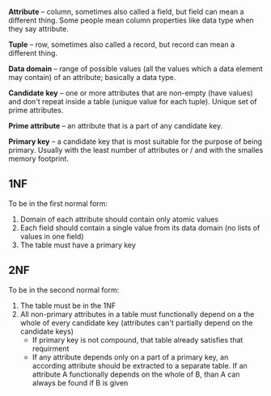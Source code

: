 __Attribute__ – column, sometimes also called a field, but field can mean a different thing. Some people mean column properties like data type when they say attribute.

__Tuple__ – row, sometimes also called a record, but record can mean a different thing.

__Data domain__ – range of possible values (all the values which a data element may contain) of an attribute; basically a data type.

__Candidate key__ – one or more attributes that are non-empty (have values) and don't repeat inside a table (unique value for each tuple). Unique set of prime attributes.

__Prime attribute__ – an attribute that is a part of any candidate key.

__Primary key__ – a candidate key that is most suitable for the purpose of being primary. Usually with the least number of attributes or / and with the smalles memory footprint.

## 1NF
To be in the first normal form:
1. Domain of each attribute should contain only atomic values
2. Each field should contain a single value from its data domain (no lists of values in one field)
3. The table must have a primary key

## 2NF
To be in the second normal form:
1. The table must be in the 1NF
2. All non-primary attributes in a table must functionally depend on a the whole of every candidate key (attributes can't partially depend on the candidate keys)
    * If primary key is not compound, that table already satisfies that requirment
    * If any attribute depends only on a part of a primary key, an according attribute should be extracted to a separate table. If an attribute A functionally depends on the whole of B, than A can always be found if B is given
